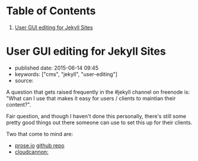 
# Table of Contents

1.  [User GUI editing for Jekyll Sites](#user-gui-editing-for-jekyll-sites)


<a id="user-gui-editing-for-jekyll-sites"></a>

# User GUI editing for Jekyll Sites

-   published date: 2015-06-14 09:45
-   keywords: ["cms", "jekyll", "user-editing"]
-   source:

A question that gets raised frequently in the #jekyll channel on freenode is: "What can I use that makes it easy for users / clients to maintian their content?".

Fair question, and though I haven't done this personally, there's still some pretty good things out there someone can use to set this up for their clients.

Two that come to mind are:

-   [prose.io](http://prose.io) [github repo](https://github.com/prose/prose)
-   [cloudcannon:](http://cloudcannon.com)

